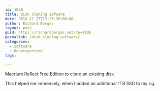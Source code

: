 ```yaml
---
id: 1036
title: Disk cloning sofware
date: 2018-11-27T12:25:38+00:00
author: Richard Borges
layout: post
guid: https://richardborges.net/?p=1036
permalink: /disk-cloning-software/
categories:
  - Software  
  - Uncategorized
tags:
  
---
```


[Macrium Reflect Free Edition](https://en.wikipedia.org/wiki/Macrium_Reflect) to clone an existing disk 

This helped me immensely, when I added an additional 1TB SSD to my rig.